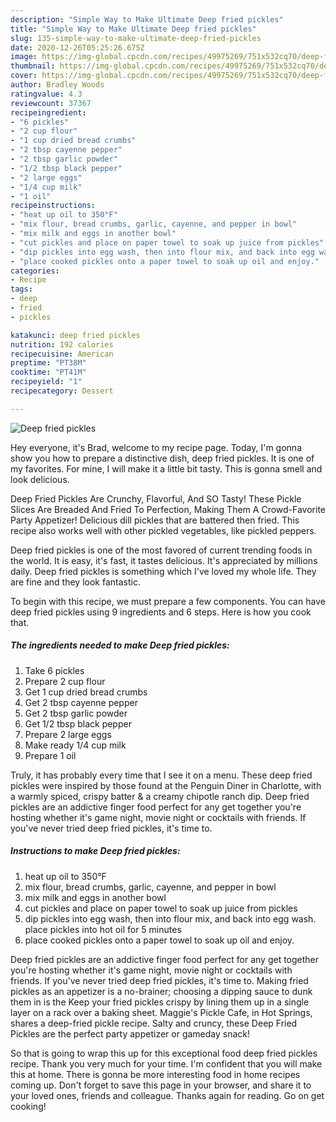 ```yaml
---
description: "Simple Way to Make Ultimate Deep fried pickles"
title: "Simple Way to Make Ultimate Deep fried pickles"
slug: 135-simple-way-to-make-ultimate-deep-fried-pickles
date: 2020-12-26T05:25:26.675Z
image: https://img-global.cpcdn.com/recipes/49975269/751x532cq70/deep-fried-pickles-recipe-main-photo.jpg
thumbnail: https://img-global.cpcdn.com/recipes/49975269/751x532cq70/deep-fried-pickles-recipe-main-photo.jpg
cover: https://img-global.cpcdn.com/recipes/49975269/751x532cq70/deep-fried-pickles-recipe-main-photo.jpg
author: Bradley Woods
ratingvalue: 4.3
reviewcount: 37367
recipeingredient:
- "6 pickles"
- "2 cup flour"
- "1 cup dried bread crumbs"
- "2 tbsp cayenne pepper"
- "2 tbsp garlic powder"
- "1/2 tbsp black pepper"
- "2 large eggs"
- "1/4 cup milk"
- "1 oil"
recipeinstructions:
- "heat up oil to 350°F"
- "mix flour, bread crumbs, garlic, cayenne, and pepper in bowl"
- "mix milk and eggs in another bowl"
- "cut pickles and place on paper towel to soak up juice from pickles"
- "dip pickles into egg wash, then into flour mix, and back into egg wash. place pickles into hot oil for 5 minutes"
- "place cooked pickles onto a paper towel to soak up oil and enjoy."
categories:
- Recipe
tags:
- deep
- fried
- pickles

katakunci: deep fried pickles 
nutrition: 192 calories
recipecuisine: American
preptime: "PT38M"
cooktime: "PT41M"
recipeyield: "1"
recipecategory: Dessert

---
```



![Deep fried pickles](https://img-global.cpcdn.com/recipes/49975269/751x532cq70/deep-fried-pickles-recipe-main-photo.jpg)

Hey everyone, it's Brad, welcome to my recipe page. Today, I'm gonna show you how to prepare a distinctive dish, deep fried pickles. It is one of my favorites. For mine, I will make it a little bit tasty. This is gonna smell and look delicious.

Deep Fried Pickles Are Crunchy, Flavorful, And SO Tasty! These Pickle Slices Are Breaded And Fried To Perfection, Making Them A Crowd-Favorite Party Appetizer! Delicious dill pickles that are battered then fried. This recipe also works well with other pickled vegetables, like pickled peppers.

Deep fried pickles is one of the most favored of current trending foods in the world. It is easy, it's fast, it tastes delicious. It's appreciated by millions daily. Deep fried pickles is something which I've loved my whole life. They are fine and they look fantastic.


To begin with this recipe, we must prepare a few components. You can have deep fried pickles using 9 ingredients and 6 steps. Here is how you cook that.

<!--inarticleads1-->

##### The ingredients needed to make Deep fried pickles:

1. Take 6 pickles
1. Prepare 2 cup flour
1. Get 1 cup dried bread crumbs
1. Get 2 tbsp cayenne pepper
1. Get 2 tbsp garlic powder
1. Get 1/2 tbsp black pepper
1. Prepare 2 large eggs
1. Make ready 1/4 cup milk
1. Prepare 1 oil


Truly, it has probably every time that I see it on a menu. These deep fried pickles were inspired by those found at the Penguin Diner in Charlotte, with a warmly spiced, crispy batter &amp; a creamy chipotle ranch dip. Deep fried pickles are an addictive finger food perfect for any get together you&#39;re hosting whether it&#39;s game night, movie night or cocktails with friends. If you&#39;ve never tried deep fried pickles, it&#39;s time to. 

<!--inarticleads2-->

##### Instructions to make Deep fried pickles:

1. heat up oil to 350°F
1. mix flour, bread crumbs, garlic, cayenne, and pepper in bowl
1. mix milk and eggs in another bowl
1. cut pickles and place on paper towel to soak up juice from pickles
1. dip pickles into egg wash, then into flour mix, and back into egg wash. place pickles into hot oil for 5 minutes
1. place cooked pickles onto a paper towel to soak up oil and enjoy.


Deep fried pickles are an addictive finger food perfect for any get together you&#39;re hosting whether it&#39;s game night, movie night or cocktails with friends. If you&#39;ve never tried deep fried pickles, it&#39;s time to. Making fried pickles as an appetizer is a no-brainer; choosing a dipping sauce to dunk them in is the Keep your fried pickles crispy by lining them up in a single layer on a rack over a baking sheet. Maggie&#39;s Pickle Cafe, in Hot Springs, shares a deep-fried pickle recipe. Salty and cruncy, these Deep Fried Pickles are the perfect party appetizer or gameday snack! 

So that is going to wrap this up for this exceptional food deep fried pickles recipe. Thank you very much for your time. I'm confident that you will make this at home. There is gonna be more interesting food in home recipes coming up. Don't forget to save this page in your browser, and share it to your loved ones, friends and colleague. Thanks again for reading. Go on get cooking!
